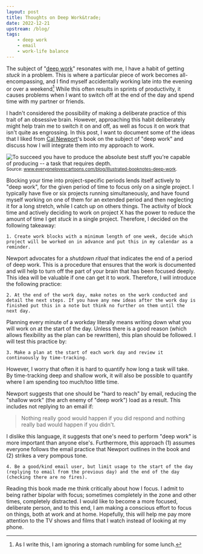 ```yaml
---
layout: post
title: Thoughts on Deep Work&trade;
date: 2022-12-21
upstream: /blog/
tags: 
    - deep work
    - email
    - work-life balance
---
```


The subject of "[deep work](https://www.calnewport.com/books/deep-work/)" resonates with me, I have a habit of getting *stuck* in a problem. 
This is where a particular piece of work becomes all-encompassing, and I find myself accidentally working late into the evening or over a weekend[^1]
While this often results in sprints of productivity, it causes problems when I want to switch off at the end of the day and spend time with my partner or friends. 

I hadn't considered the possibility of making a deliberate practice of this trait of an obsessive brain. 
However, approaching this habit deliberately might help train me to switch it on and off, as well as focus it on work that isn't quite as engrossing. 
In this post, I want to document some of the ideas that I liked from [Cal Newport](https://www.calnewport.com/)'s book on the subject of "deep work" and discuss how I will integrate them into my approach to work.

<img src="https://images.squarespace-cdn.com/content/v1/577751c0579fb3bc18dbc1a6/1572592757391-XUC2IM8V68BWTRYDDNA4/IMG_3717.jpeg" alt="To succeed you have to produce the absolute best stuff you're capable of producing -- a task that requires depth.">
<small>
Source: <a href="https://www.everyonelovescartoons.com/blog/Illustrated-booknotes-deep-work">www.everyonelovescartoons.com/blog/Illustrated-booknotes-deep-work</a>.
</small>

Blocking your time into project-specific periods lends itself actively to "deep work", for the given period of time to focus only on a single project. 
I typically have five or six projects running simultaneously, and have found myself working on one of them for an extended period and then neglecting it for a long stretch, while I catch up on others things. 
The activity of block time and actively deciding to work on project X has the power to reduce the amount of time I get *stuck* in a single project. 
Therefore, I decided on the following takeaway: 

`1. Create work blocks with a minimum length of one week, decide which project will be worked on in advance and put this in my calendar as a reminder.`

Newport advocates for a *shutdown ritual* that indicates the end of a period of deep work. 
This is a procedure that ensures that the work is documented and will help to turn off the part of your brain that has been focused deeply. 
This idea will be valuable if one can get it to work. 
Therefore, I will introduce the following practice: 

`2. At the end of the work day, make notes on the work conducted and detail the next steps. If you have any new ideas after the work day is finished put this in a note but think no further on them until the next day.`

Planning every minute of a workday literally means writing down what you will work on at the start of the day. 
Unless there is a good reason (which allows flexibility as the plan can be rewritten), this plan should be followed. 
I will test this practice by: 

`3. Make a plan at the start of each work day and review it continuously by time-tracking.`

However, I worry that often it is hard to quantify how long a task will take. 
By time-tracking deep and shallow work, it will also be possible to quantify where I am spending too much/too little time. 

Newport suggests that one should be "hard to reach" by email, reducing the "shallow work" (the arch enemy of "deep work") load as a result. 
This includes not replying to an email if:

> Nothing really good would happen if you did respond and nothing really bad would happen if you didn't.

I dislike this language, it suggests that one's need to perform "deep work" is more important than anyone else's. 
Furthermore, this approach (1) assumes everyone follows the email practice that Newport outlines in the book and (2) strikes a very pompous tone. 

`4. Be a good/kind email user, but limit usage to the start of the day (replying to email from the previous day) and the end of the day (checking there are no fires).`

Reading this book made me think critically about how I focus. 
I admit to being rather bipolar with focus; sometimes completely in the zone and other times, completely distracted. 
I would like to become a more focused, deliberate person, and to this end, I am making a conscious effort to focus on things, both at work and at home.
Hopefully, this will help me pay more attention to the TV shows and films that I watch instead of looking at my phone. 

[^1]: As I write this, I am ignoring a stomach rumbling for some lunch. 